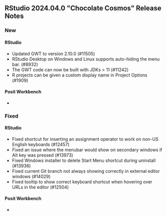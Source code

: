 ## RStudio 2024.04.0 "Chocolate Cosmos" Release Notes

### New
#### RStudio
- Updated GWT to version 2.10.0 (#11505)
- RStudio Desktop on Windows and Linux supports auto-hiding the menu bar. (#8932)
- The GWT code can now be built with JDKs > 11 (#11242)
- R projects can be given a custom display name in Project Options (#1909)

#### Posit Workbench
-

### Fixed
#### RStudio
- Fixed shortcut for inserting an assignment operator to work on non-US English keyboards (#12457)
- Fixed an issue where the menubar would show on secondary windows if Alt key was pressed (#13973)
- Fixed Windows installer to delete Start Menu shortcut during uninstall (#13936)
- Fixed current Git branch not always showing correctly in external editor windows (#14029)
- Fixed tooltip to show correct keyboard shortcut when hovering over URLs in the editor (#12504)

#### Posit Workbench
-
